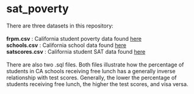 # sat_poverty

There are three datasets in this repository:\
\
  <strong>frpm.csv</strong> : California student poverty data found [here](https://www.cde.ca.gov/ds/sd/sd/filessp.asp) \
  <strong>schools.csv</strong> : California school data found [here](https://www.cde.ca.gov/ds/sd/sd/filessp.asp)\
  <strong>satscores.csv</strong> : California student SAT data found [here](https://www.cde.ca.gov/ds/sp/ai/)\
\
There are also two .sql files. Both files illustrate how the percentage of students in CA schools receiving free lunch has a generally inverse relationship with test scores. Generally, the lower the percentage of students receiving free lunch, the higher the test scores, and visa versa.
